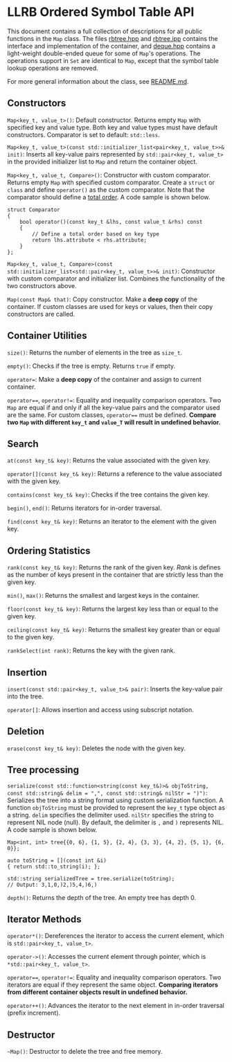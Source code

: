 # LLRB Ordered Symbol Table API

This document contains a full collection of descriptions for all public functions in the `Map` class. The files [rbtree.hpp](src/rbtree.hpp) and [rbtree.ipp](src/rbtree.ipp) contains the interface and implementation of the container, and [deque.hpp](src/deque.hpp) contains a light-weight double-ended queue for some of `Map`'s operations. The operations support in `Set` are identical to `Map`, except that the symbol table lookup operations are removed.

For more general information about the class, see [README.md](README.md).

## Constructors

`Map<key_t, value_t>()`: Default constructor. Returns empty `Map` with specified key and value type. Both key and value types must have default constructors. Comparator is set to default: `std::less`.

`Map<key_t, value_t>(const std::initializer_list<pair<key_t, value_t>>& init)`: Inserts all key-value pairs represented by `std::pair<key_t, value_t>` in the provided initializer list to `Map` and return the container object.

`Map<key_t, value_t, Compare>()`: Constructor with custom comparator. Returns empty `Map` with specified custom comparator. Create a `struct` or `class` and define `operator()` as the custom comparator. Note that the comparator should define a <a href="https://en.wikipedia.org/wiki/Total_order#Strict_and_non-strict_total_orders">total order</a>. A code sample is shown below.

```
struct Comparator
{
    bool operator()(const key_t &lhs, const value_t &rhs) const
    {
        // Define a total order based on key type
        return lhs.attribute < rhs.attribute;
    }
};
```

`Map<key_t, value_t, Compare>(const std::initializer_list<std::pair<key_t, value_t>>& init)`: Constructor with custom comparator and initializer list. Combines the functionality of the two constructors above.

`Map(const Map& that)`: Copy constructor. Make a **deep copy** of the container. If custom classes are used for keys or values, then their copy constructors are called.

## Container Utilities

`size()`: Returns the number of elements in the tree as `size_t`.

`empty()`: Checks if the tree is empty. Returns `true` if empty.

`operator=`: Make a **deep copy** of the container and assign to current container.

`operator==`, `operator!=`: Equality and inequality comparison operators. Two `Map` are equal if and only if all the key-value pairs and the comparator used are the same. For custom classes, `operator==` must be defined. **Compare two `Map` with different `key_t` and `value_T` will result in undefined behavior.**

## Search

`at(const key_t& key)`: Returns the value associated with the given key.

`operator[](const key_t& key)`: Returns a reference to the value associated with the given key.

`contains(const key_t& key)`: Checks if the tree contains the given key.

`begin()`, `end()`: Returns iterators for in-order traversal.

`find(const key_t& key)`: Returns an iterator to the element with the given key.

## Ordering Statistics

`rank(const key_t& key)`: Returns the rank of the given key. _Rank_ is defines as the number of keys present in the container that are strictly less than the given key.

`min()`, `max()`: Returns the smallest and largest keys in the container.

`floor(const key_t& key)`: Returns the largest key less than or equal to the given key.

`ceiling(const key_t& key)`: Returns the smallest key greater than or equal to the given key.

`rankSelect(int rank)`: Returns the key with the given rank.

## Insertion

`insert(const std::pair<key_t, value_t>& pair)`: Inserts the key-value pair into the tree.

`operator[]`: Allows insertion and access using subscript notation.

## Deletion

`erase(const key_t& key)`: Deletes the node with the given key.

## Tree processing

`serialize(const std::function<string(const key_t&)>& objToString, const std::string& delim = ",", const std::string& nilStr = ")")`: Serializes the tree into a string format using custom serialization function. A function `objToString` must be provided to represent the `key_t` type object as a string. `delim` specifies the delimiter used. `nilStr` specifies the string to represent NIL node (null). By default, the delimiter is `,` and `)` represents NIL. A code sample is shown below.

```
Map<int, int> tree{{0, 6}, {1, 5}, {2, 4}, {3, 3}, {4, 2}, {5, 1}, {6, 0}};

auto toString = [](const int &i)
{ return std::to_string(i); };

std::string serializedTree = tree.serialize(toString);
// Output: 3,1,0,)2,)5,4,)6,)
```

`depth()`: Returns the depth of the tree. An empty tree has depth 0.

## Iterator Methods

`operator*()`: Dereferences the iterator to access the current element, which is `std::pair<key_t, value_t>`.

`operator->()`: Accesses the current element through pointer, which is `*std::pair<key_t, value_t>`.

`operator==`, `operator!=`: Equality and inequality comparison operators. Two iterators are equal if they represent the same object. **Comparing iterators from different container objects result in undefined behavior.**

`operator++()`: Advances the iterator to the next element in in-order traversal (prefix increment).

## Destructor

`~Map()`: Destructor to delete the tree and free memory.
